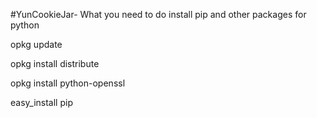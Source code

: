 #YunCookieJar-
What you need to do install pip and other packages for python

opkg update

opkg install distribute

opkg install python-openssl

easy_install pip
